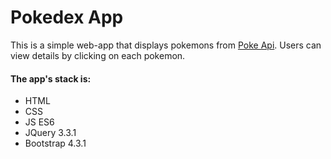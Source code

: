# Pokedex App

This is a simple web-app that displays pokemons from [Poke Api](https://pokeapi.co/). Users can view details by clicking on each pokemon.

#### The app's stack is:

- HTML
- CSS
- JS ES6
- JQuery 3.3.1
- Bootstrap 4.3.1
